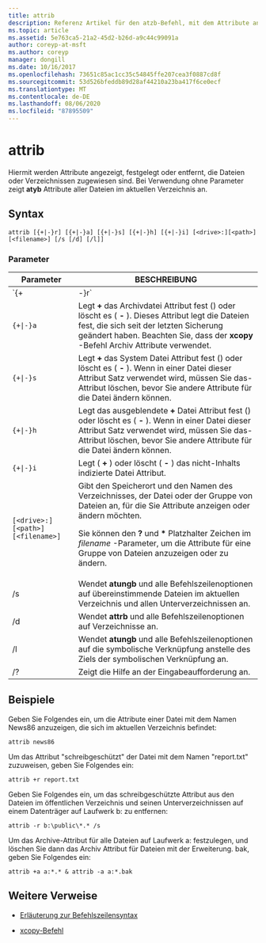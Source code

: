 ```yaml
---
title: attrib
description: Referenz Artikel für den atzb-Befehl, mit dem Attribute angezeigt, festgelegt oder entfernt werden, die Dateien oder Verzeichnissen zugewiesen sind.
ms.topic: article
ms.assetid: 5e763ca5-21a2-45d2-b26d-a9c44c99091a
author: coreyp-at-msft
ms.author: coreyp
manager: dongill
ms.date: 10/16/2017
ms.openlocfilehash: 73651c85ac1cc35c54845ffe207cea3f0887cd8f
ms.sourcegitcommit: 53d526bfeddb89d28af44210a23ba417f6ce0ecf
ms.translationtype: MT
ms.contentlocale: de-DE
ms.lasthandoff: 08/06/2020
ms.locfileid: "87895509"
---
```

# <a name="attrib"></a>attrib

Hiermit werden Attribute angezeigt, festgelegt oder entfernt, die Dateien oder Verzeichnissen zugewiesen sind. Bei Verwendung ohne Parameter zeigt **atyb** Attribute aller Dateien im aktuellen Verzeichnis an.

## <a name="syntax"></a>Syntax

```
attrib [{+|-}r] [{+|-}a] [{+|-}s] [{+|-}h] [{+|-}i] [<drive>:][<path>][<filename>] [/s [/d] [/l]]
```

### <a name="parameters"></a>Parameter

| Parameter | BESCHREIBUNG |
| --------- | ----------- |
| `{+|-}r` | Legt das schreibgeschützte **+** Datei Attribut fest () oder löscht **-** Sie (). |
| `{+\|-}a` | Legt **+** das Archivdatei Attribut fest () oder löscht es ( **-** ). Dieses Attribut legt die Dateien fest, die sich seit der letzten Sicherung geändert haben. Beachten Sie, dass der **xcopy** -Befehl Archiv Attribute verwendet. |
| `{+\|-}s` | Legt **+** das System Datei Attribut fest () oder löscht es ( **-** ). Wenn in einer Datei dieser Attribut Satz verwendet wird, müssen Sie das-Attribut löschen, bevor Sie andere Attribute für die Datei ändern können. |
| `{+\|-}h` | Legt das ausgeblendete **+** Datei Attribut fest () oder löscht es ( **-** ). Wenn in einer Datei dieser Attribut Satz verwendet wird, müssen Sie das-Attribut löschen, bevor Sie andere Attribute für die Datei ändern können. |
| `{+\|-}i` | Legt ( **+** ) oder löscht ( **-** ) das nicht-Inhalts indizierte Datei Attribut. |
| `[<drive>:][<path>][<filename>]` | Gibt den Speicherort und den Namen des Verzeichnisses, der Datei oder der Gruppe von Dateien an, für die Sie Attribute anzeigen oder ändern möchten.<p>Sie können den **?** und **&#42;** Platzhalter Zeichen im *filename* -Parameter, um die Attribute für eine Gruppe von Dateien anzuzeigen oder zu ändern. |
| /s | Wendet **atungb** und alle Befehlszeilenoptionen auf übereinstimmende Dateien im aktuellen Verzeichnis und allen Unterverzeichnissen an. |
| /d | Wendet **attrb** und alle Befehlszeilenoptionen auf Verzeichnisse an. |
| /l | Wendet **atungb** und alle Befehlszeilenoptionen auf die symbolische Verknüpfung anstelle des Ziels der symbolischen Verknüpfung an. |
| /? | Zeigt die Hilfe an der Eingabeaufforderung an. |

## <a name="examples"></a>Beispiele

Geben Sie Folgendes ein, um die Attribute einer Datei mit dem Namen News86 anzuzeigen, die sich im aktuellen Verzeichnis befindet:

```
attrib news86
```

Um das Attribut "schreibgeschützt" der Datei mit dem Namen "report.txt" zuzuweisen, geben Sie Folgendes ein:

```
attrib +r report.txt
```

Geben Sie Folgendes ein, um das schreibgeschützte Attribut aus den Dateien im öffentlichen Verzeichnis und seinen Unterverzeichnissen auf einem Datenträger auf Laufwerk b: zu entfernen:

```
attrib -r b:\public\*.* /s
```

Um das Archive-Attribut für alle Dateien auf Laufwerk a: festzulegen, und löschen Sie dann das Archiv Attribut für Dateien mit der Erweiterung. bak, geben Sie Folgendes ein:

```
attrib +a a:*.* & attrib -a a:*.bak
```

## <a name="additional-references"></a>Weitere Verweise

- [Erläuterung zur Befehlszeilensyntax](command-line-syntax-key.md)

- [xcopy-Befehl](xcopy.md)
